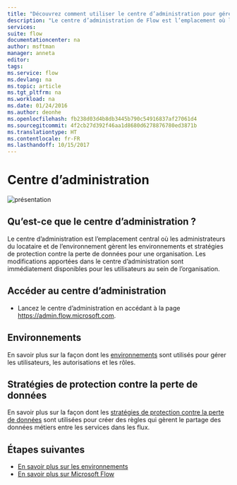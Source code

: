 ```yaml
---
title: "Découvrez comment utiliser le centre d’administration pour gérer les environnements et les stratégies de protection contre la perte de données. | Microsoft Docs"
description: "Le centre d’administration de Flow est l’emplacement où les administrateurs de locataires et d’environnements gèrent les environnements et les stratégies de protection contre la perte de données pour les déploiements Microsoft Flow."
services: 
suite: flow
documentationcenter: na
author: msftman
manager: anneta
editor: 
tags: 
ms.service: flow
ms.devlang: na
ms.topic: article
ms.tgt_pltfrm: na
ms.workload: na
ms.date: 01/24/2016
ms.author: deonhe
ms.openlocfilehash: fb238d03d4b8db3445b790c54916837af27061d4
ms.sourcegitcommit: 4f2cb27d392f46aa1d8680d6278876780ed3871b
ms.translationtype: HT
ms.contentlocale: fr-FR
ms.lasthandoff: 10/15/2017
---
```

# <a name="the-admin-center"></a>Centre d’administration
![présentation](./media/introduction-to-the-admin-center/overview.png)  

## <a name="what-is-the-admin-center"></a>Qu’est-ce que le centre d’administration ?
Le centre d’administration est l’emplacement central où les administrateurs du locataire et de l’environnement gèrent les environnements et stratégies de protection contre la perte de données pour une organisation. Les modifications apportées dans le centre d’administration sont immédiatement disponibles pour les utilisateurs au sein de l’organisation.  

## <a name="access-the-admin-center"></a>Accéder au centre d’administration
* Lancez le centre d’administration en accédant à la page https://admin.flow.microsoft.com.   

## <a name="environments"></a>Environnements
En savoir plus sur la façon dont les [environnements](environments-overview-admin.md) sont utilisés pour gérer les utilisateurs, les autorisations et les rôles.  

## <a name="data-loss-prevention-dlp-policies"></a>Stratégies de protection contre la perte de données
En savoir plus sur la façon dont les [stratégies de protection contre la perte de données](prevent-data-loss.md) sont utilisées pour créer des règles qui gèrent le partage des données métiers entre les services dans les flux.  

## <a name="next-steps"></a>Étapes suivantes
* [En savoir plus sur les environnements](environments-overview-admin.md)   
* [En savoir plus sur Microsoft Flow](getting-started.md)   


